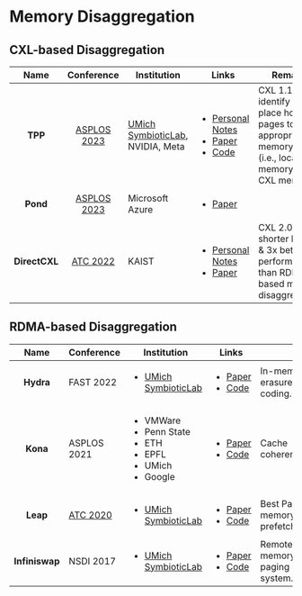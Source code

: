 # Memory Disaggregation

## CXL-based Disaggregation

|      Name     |                         Conference                         | Institution                                                   | Links                                                                                                                                                                                                                                                                                            | Remarks                                                                                                    |
| :-----------: | :--------------------------------------------------------: | ------------------------------------------------------------- | ------------------------------------------------------------------------------------------------------------------------------------------------------------------------------------------------------------------------------------------------------------------------------------------------ | ---------------------------------------------------------------------------------------------------------- |
|    **TPP**    | [ASPLOS 2023](../../reading-notes/conference/asplos-2023/) | [UMich SymbioticLab](https://symbioticlab.org/), NVIDIA, Meta | <ul><li><a href="../../reading-notes/conference/asplos-2023/tpp-transparent-page-placement-for-cxl-enabled-tiered-memory.md">Personal Notes</a></li><li><a href="https://dl.acm.org/doi/10.1145/3582016.3582063">Paper</a></li><li><a href="https://lwn.net/Articles/876993/">Code</a></li></ul> | CXL 1.1; identify and place hot/cold pages to appropriate memory tiers (i.e., local memory or CXL memory). |
|    **Pond**   | [ASPLOS 2023](../../reading-notes/conference/asplos-2023/) | Microsoft Azure                                               | <ul><li><a href="https://dl.acm.org/doi/abs/10.1145/3575693.3578835">Paper</a></li></ul>                                                                                                                                                                                                         |                                                                                                            |
| **DirectCXL** |    [ATC 2022](../../reading-notes/conference/atc-2022/)    | KAIST                                                         | <ul><li><a href="../../reading-notes/conference/atc-2022/direct-access-high-performance-memory-disaggregation-with-directcxl.md">Personal Notes</a></li><li><a href="https://www.usenix.org/conference/atc22/presentation/gouk">Paper</a></li></ul>                                              | CXL 2.0; 6.2x shorter latency & 3x better performance than RDMA-based memory disaggregation.               |

## RDMA-based Disaggregation

|      Name      | Conference                                           | Institution                                                                                       | Links                                                                                                                                                                                   |                                 |
| :------------: | ---------------------------------------------------- | ------------------------------------------------------------------------------------------------- | --------------------------------------------------------------------------------------------------------------------------------------------------------------------------------------- | ------------------------------- |
|    **Hydra**   | FAST 2022                                            | <ul><li><a href="https://symbioticlab.org/">UMich SymbioticLab</a></li></ul>                      | <ul><li><a href="https://www.usenix.org/conference/fast22/presentation/lee">Paper</a></li><li><a href="https://github.com/SymbioticLab/Hydra">Code</a></li></ul>                        | In-memory erasure coding.       |
|    **Kona**    | ASPLOS 2021                                          | <ul><li>VMWare</li><li>Penn State</li><li>ETH</li><li>EPFL</li><li>UMich</li><li>Google</li></ul> | <ul><li><a href="https://dl.acm.org/doi/10.1145/3445814.3446713">Paper</a></li><li><a href="https://github.com/project-kona/asplos21-ae">Code</a></li></ul>                             | Cache coherence.                |
|    **Leap**    | [ATC 2020](../../reading-notes/conference/atc-2020/) | <ul><li><a href="https://symbioticlab.org/">UMich SymbioticLab</a></li></ul>                      | <ul><li><a href="https://www.usenix.org/conference/atc20/presentation/al-maruf">Paper</a></li><li><a href="https://github.com/SymbioticLab/leap">Code</a></li></ul>                     | Best Paper; memory prefetching. |
| **Infiniswap** | NSDI 2017                                            | <ul><li><a href="https://symbioticlab.org/">UMich SymbioticLab</a></li></ul>                      | <ul><li><a href="https://www.usenix.org/conference/nsdi17/technical-sessions/presentation/gu">Paper</a></li><li><a href="https://github.com/SymbioticLab/Infiniswap">Code</a></li></ul> | Remote memory paging system.    |
